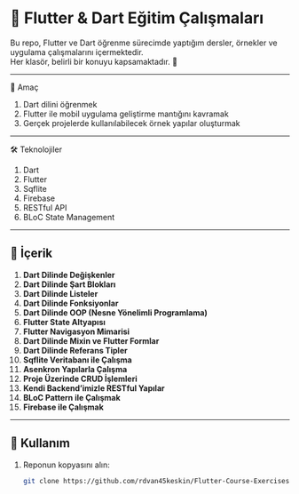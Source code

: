 # 📱 Flutter & Dart Eğitim Çalışmaları

Bu repo, Flutter ve Dart öğrenme sürecimde yaptığım dersler, örnekler ve uygulama çalışmalarını içermektedir.  
Her klasör, belirli bir konuyu kapsamaktadır. 🚀

---

📌 Amaç

1. Dart dilini öğrenmek
2. Flutter ile mobil uygulama geliştirme mantığını kavramak
3. Gerçek projelerde kullanılabilecek örnek yapılar oluşturmak

---

🛠️ Teknolojiler

1. Dart
2. Flutter
3. Sqflite
4. Firebase
5. RESTful API
6. BLoC State Management

---

## 📂 İçerik

1. **Dart Dilinde Değişkenler**  
2. **Dart Dilinde Şart Blokları**  
3. **Dart Dilinde Listeler**  
4. **Dart Dilinde Fonksiyonlar**  
5. **Dart Dilinde OOP (Nesne Yönelimli Programlama)**  
6. **Flutter State Altyapısı**  
7. **Flutter Navigasyon Mimarisi**  
8. **Dart Dilinde Mixin ve Flutter Formlar**  
9. **Dart Dilinde Referans Tipler**  
10. **Sqflite Veritabanı ile Çalışma**  
11. **Asenkron Yapılarla Çalışma**  
12. **Proje Üzerinde CRUD İşlemleri**  
13. **Kendi Backend’imizle RESTful Yapılar**  
14. **BLoC Pattern ile Çalışmak**  
15. **Firebase ile Çalışmak**

---

## 🚀 Kullanım

1. Reponun kopyasını alın:
   ```bash
   git clone https://github.com/rdvan45keskin/Flutter-Course-Exercises
   ```
   
